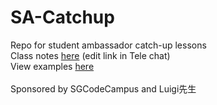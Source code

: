 # SA-Catchup
Repo for student ambassador catch-up lessons<br />
Class notes [here](https://docs.google.com/document/d/1Bd4cQNw8frSRnBfhOpkHClJOQzPOZFBP-Rf3pH62wO8/edit#) (edit link in Tele chat)<br />
View examples [here](https://sgccstudentambassadors2022.github.io/SA-Catchup/)<br /><br />
Sponsored by SGCodeCampus and Luigi先生
